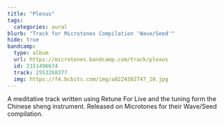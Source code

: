 ```yaml
---
title: "Plexus"
tags:
  categories: aural
blurb: "Track for Microtones Compilation 'Wave/Seed'"
hide: true
bandcamp:
  type: album
  url: https://microtones.bandcamp.com/track/plexus
  id: 2151496674
  track: 2553268377
  img: https://f4.bcbits.com/img/a0224302747_10.jpg
---
```


A meditative track written using Retune For Live and the tuning form the Chinese sheng instrument. Released on Microtones for their Wave/Seed compilation.